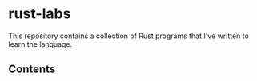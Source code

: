 # rust-labs

This repository contains a collection of Rust programs that I've written to learn the language.

## Contents

